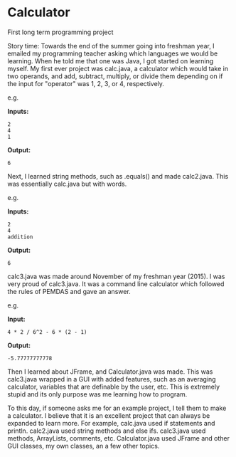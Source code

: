 # Calculator
First long term programming project

Story time:
Towards the end of the summer going into freshman year, I emailed my programming teacher asking which languages we would be learning. When he told me that one was Java, I got started on learning myself. My first ever project was calc.java, a calculator which would take in two operands, and add, subtract, multiply, or divide them depending on if the input for "operator" was 1, 2, 3, or 4, respectively.


e.g.


**Inputs:**

```
2
4
1
```

**Output:**

```
6
```

Next, I learned string methods, such as .equals() and made calc2.java. This was essentially calc.java but with words.

e.g.

**Inputs:**

```
2
4
addition
```

**Output:**

```
6
```

calc3.java was made around November of my freshman year (2015). I was very proud of calc3.java. It was a command line calculator which followed the rules of PEMDAS and gave an answer.

e.g.

**Input:**

```
4 * 2 / 6^2 - 6 * (2 - 1)
```

**Output:**

```
-5.77777777778
```

Then I learned about JFrame, and Calculator.java was made. This was calc3.java wrapped in a GUI with added features, such as an averaging calculator, variables that are definable by the user, etc. This is extremely stupid and its only purpose was me learning how to program.

To this day, if someone asks me for an example project, I tell them to make a calculator. I believe that it is an excellent project that can always be expanded to learn more. For example, calc.java used if statements and println. calc2.java used string methods and else ifs. calc3.java used methods, ArrayLists, comments, etc. Calculator.java used JFrame and other GUI classes, my own classes, an a few other topics.
